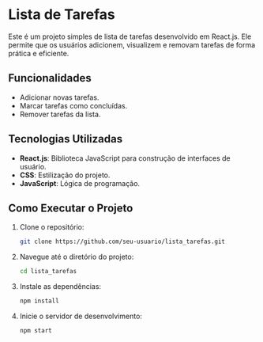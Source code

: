 # Lista de Tarefas

Este é um projeto simples de lista de tarefas desenvolvido em React.js. Ele permite que os usuários adicionem, visualizem e removam tarefas de forma prática e eficiente.

## Funcionalidades

- Adicionar novas tarefas.
- Marcar tarefas como concluídas.
- Remover tarefas da lista.

## Tecnologias Utilizadas

- **React.js**: Biblioteca JavaScript para construção de interfaces de usuário.
- **CSS**: Estilização do projeto.
- **JavaScript**: Lógica de programação.

## Como Executar o Projeto

1. Clone o repositório:
    ```bash
    git clone https://github.com/seu-usuario/lista_tarefas.git
    ```
2. Navegue até o diretório do projeto:
    ```bash
    cd lista_tarefas
    ```
3. Instale as dependências:
    ```bash
    npm install
    ```
4. Inicie o servidor de desenvolvimento:
    ```bash
    npm start
    ```